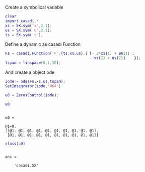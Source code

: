 


Create a symbolical variable



```matlab
clear
import casadi.*
xs = SX.sym('x',2,1);
us = SX.sym('u',2,1);
ts = SX.sym('t');
```


Define a dynamic as casadi Function



```matlab
Fs = casadi.Function('F',{ts,xs,us},{ [- 2*xs(1) + us(1) ;
                                      - xs(2) + us(2)]    });
tspan = linspace(0,1,10);
```


And create a object ode



```matlab
iode = ode(Fs,xs,us,tspan);
SetIntegrator(iode,'RK4')
```



```matlab
u0 = ZerosControl(iode);
```



```matlab
u0
```




```

u0 = 

@1=0, 
[[@1, @1, @1, @1, @1, @1, @1, @1, @1, @1], 
 [@1, @1, @1, @1, @1, @1, @1, @1, @1, @1]]

```



```matlab
class(u0)
```




```

ans =

    'casadi.SX'


```



